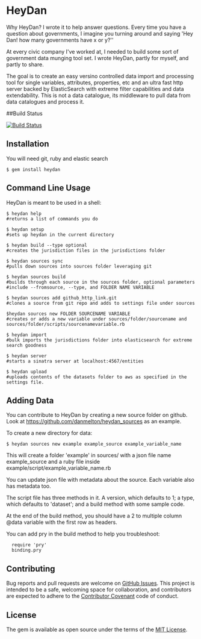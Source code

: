 # HeyDan

Why HeyDan? I wrote it to help answer questions. Every time you have a question about governments, I imagine you turning around and saying 'Hey Dan! how many governments have x or y?''

At every civic company I've worked at, I needed to build some sort of government data munging tool set. I wrote HeyDan, partly for myself, and partly to share.

The goal is to create an easy versino controlled data import and processing tool for single variables, attributes, properties, etc and an ultra fast http server backed by ElasticSearch with extreme filter capabilities and data extendability. This is not a data catalogue, its middleware to pull data from data catalogues and process it. 

##Build Status

[![Build Status](https://travis-ci.org/danmelton/heydan.svg?branch=master)](https://travis-ci.org/danmelton/heydan)

## Installation

You will need git, ruby and elastic search

    $ gem install heydan

## Command Line Usage

HeyDan is meant to be used in a shell:

    $ heydan help
    #returns a list of commands you do

    $ heydan setup
    #sets up heydan in the current directory

    $ heydan build --type optional
    #creates the jurisdiction files in the jurisdictions folder

    $ heydan sources sync
    #pulls down sources into sources folder leveraging git

    $ heydan sources build 
    #builds through each source in the sources folder, optional parameters
    #include --fromsource, --type, and FOLDER NAME VARIABLE

    $ heydan sources add github_http_link.git
    #clones a source from git repo and adds to settings file under sources

    $heydan sources new FOLDER SOURCENAME VARIABLE
    #creates or adds a new variable under sources/folder/sourcename and sources/folder/scripts/sourcenamevariable.rb

    $ heydan import
    #bulk imports the jurisdictions folder into elasticsearch for extreme search goodness

    $ heydan server
    #starts a sinatra server at localhost:4567/entities

    $ heydan upload
    #uploads contents of the datasets folder to aws as specified in the settings file.

## Adding Data

You can contribute to HeyDan by creating a new source folder on github. Look at https://github.com/danmelton/heydan_sources as an example.

To create a new directory for data:

    $ heydan sources new example example_source example_variable_name

This will create a folder 'example' in sources/ with a json file name example_source and a ruby file inside example/script/example_variable_name.rb

You can update json file with metadata about the source. Each variable also has metadata too. 

The script file has three methods in it. A version, which defaults to 1; a type, which defaults to 'dataset'; and a build method with some sample code.

At the end of the build method, you should have a 2 to multiple column @data variable with the first row as headers.

You can add pry in the build method to help you troubleshoot:

      require 'pry'
      binding.pry


## Contributing

Bug reports and pull requests are welcome on [GitHub Issues](https://github.com/danmelton/heydan/issues). This project is intended to be a safe, welcoming space for collaboration, and contributors are expected to adhere to the [Contributor Covenant](contributor-covenant.org) code of conduct.


## License

The gem is available as open source under the terms of the [MIT License](http://opensource.org/licenses/MIT).

